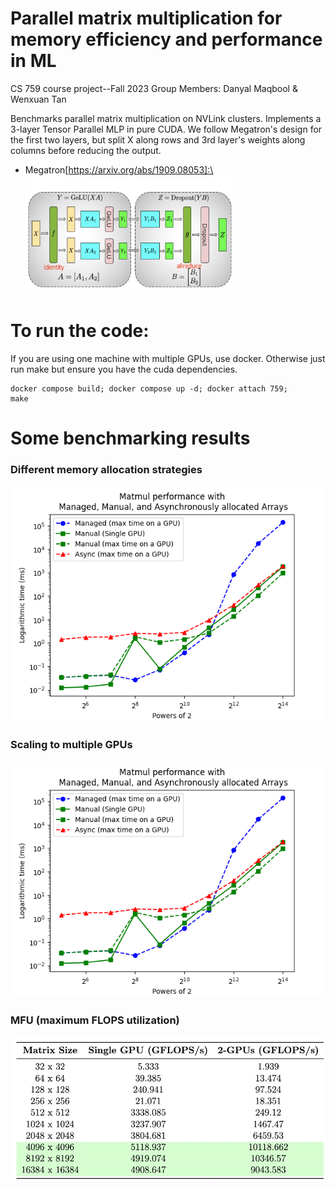 # Parallel matrix multiplication for memory efficiency and performance in ML
CS 759 course project--Fall 2023 Group Members: Danyal Maqbool & Wenxuan Tan

Benchmarks parallel matrix multiplication on NVLink clusters.
Implements a 3-layer Tensor Parallel MLP in pure CUDA.
We follow Megatron's design for the first two layers, but split X along rows and 3rd layer's weights along columns before reducing the output.
* Megatron[https://arxiv.org/abs/1909.08053]:\
![megatron](data/megatron.png)
# To run the code:
If you are using one machine with multiple GPUs, use docker.
Otherwise just run make but ensure you have the cuda dependencies.
```
docker compose build; docker compose up -d; docker attach 759;
make
```
# Some benchmarking results
### Different memory allocation strategies
![mem](data/all_time.png)
### Scaling to multiple GPUs
![Scaling](data/all_time.png)
### MFU (maximum FLOPS utilization)
![MFU](data/flops.jpg)

